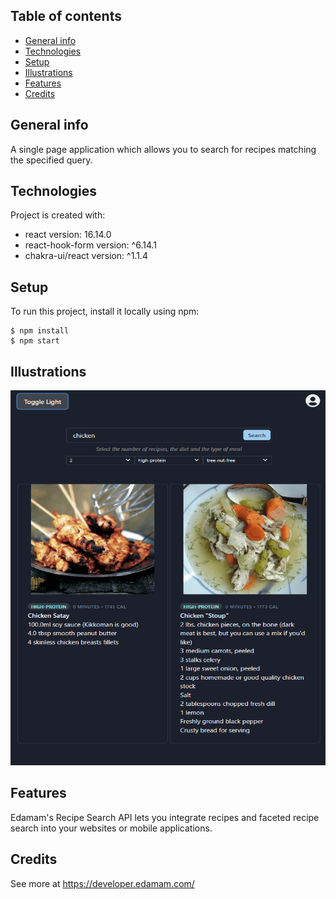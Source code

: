 ## Table of contents
* [General info](#general-info)
* [Technologies](#technologies)
* [Setup](#setup)
* [Illustrations](#illustrations)
* [Features](#features)
* [Credits](#credits)

## General info
A single page application which allows you to search for recipes matching the specified query.

## Technologies
Project is created with:
* react version: 16.14.0
* react-hook-form version: ^6.14.1
* chakra-ui/react version: ^1.1.4

## Setup
To run this project, install it locally using npm:

```
$ npm install
$ npm start
```

## Illustrations

<img src="./public/yummy.png" alt="app" width="600" height="600"/>

## Features
Edamam's Recipe Search API lets you integrate recipes and faceted recipe search into your websites or mobile applications.

## Credits
See more at https://developer.edamam.com/

